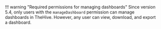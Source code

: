 !!! warning "Required permissions for managing dashboards"
    Since version 5.4, only users with the `manageDashboard` permission can manage dashboards in TheHive. However, any user can view, download, and export a dashboard.